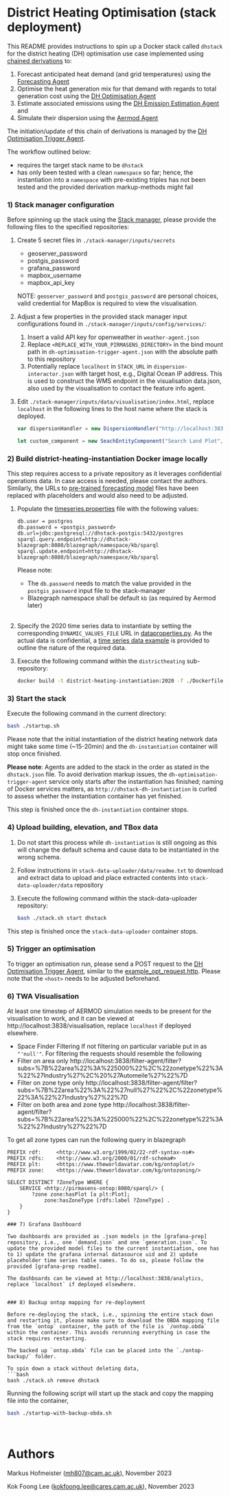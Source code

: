 # District Heating Optimisation (stack deployment)

This README provides instructions to spin up a Docker stack called `dhstack` for the district heating (DH) optimisation use case implemented using [chained derivations] to:
1) Forecast anticipated heat demand (and grid temperatures) using the [Forecasting Agent]
2) Optimise the heat generation mix for that demand with regards to total generation cost using the [DH Optimisation Agent]
3) Estimate associated emissions using the [DH Emission Estimation Agent] and
4) Simulate their dispersion using the [Aermod Agent]

The initiation/update of this chain of derivations is managed by the [DH Optimisation Trigger Agent].

The workflow outlined below:
- requires the target stack name to be `dhstack`
- has only been tested with a clean `namespace` so far; hence, the instantiation into a `namespace` with pre-existing triples has not been tested and the provided derivation markup-methods might fail

### 1) Stack manager configuration

Before spinning up the stack using the [Stack manager], please provide the following files to the specified repositories:

1) Create 5 secret files in `./stack-manager/inputs/secrets`
    - geoserver_password
    - postgis_password
    - grafana_password
    - mapbox_username
    - mapbox_api_key

    NOTE: `geoserver_password` and `postgis_password` are personal choices, valid credential for MapBox is required to view the visualisation.

2) Adjust a few properties in the provided stack manager input configurations found in `./stack-manager/inputs/config/services/`:
    1) Insert a valid API key for openweather in `weather-agent.json`
    2) Replace `<REPLACE_WITH_YOUR_PIRMASENS_DIRECTORY>` in the bind mount path in `dh-optimisation-trigger-agent.json` with the absolute path to this repository
    3) Potentially replace `localhost` in `STACK_URL` in `dispersion-interactor.json` with target host, e.g., Digital Ocean IP address. This is used to construct the WMS endpoint in the visualisation data.json, also used by the visualisation to contact the feature info agent.

3) Edit `./stack-manager/inputs/data/visualisation/index.html`, replace `localhost` in the following lines to the host name where the stack is deployed.
    ```javascript
	var dispersionHandler = new DispersionHandler("http://localhost:3838", manager);
    
	let custom_component = new SeachEntityComponent("Search Land Plot", "http://localhost:3838", MapHandler.MAP, "0.0.plots");
	```

### 2) Build district-heating-instantiation Docker image locally

This step requires access to a private repository as it leverages confidential operations data. In case access is needed, please contact the authors. Similarly, the URLs to [pre-trained forecasting model] files have been replaced with placeholders and would also need to be adjusted.

1) Populate the [timeseries.properties] file with the following values:
    ```properties
    db.user = postgres
    db.password = <postgis_password>
    db.url=jdbc:postgresql://dhstack-postgis:5432/postgres
    sparql.query.endpoint=http://dhstack-blazegraph:8080/blazegraph/namespace/kb/sparql
    sparql.update.endpoint=http://dhstack-blazegraph:8080/blazegraph/namespace/kb/sparql
    ```
    Please note:
    - The `db.password` needs to match the value provided in the `postgis_password` input file to the stack-manager
    - Blazegraph namespace shall be default `kb` (as required by Aermod later)
    <br/><br/>

2) Specify the 2020 time series data to instantiate by setting the corresponding `DYNAMIC_VALUES_FILE` URL in [dataproperties.py]. As the actual data is confidential, a [time series data example] is provided to outline the nature of the required data.

3) Execute the following command within the `districtheating` sub-repository:
    ```bash
    docker build -t district-heating-instantiation:2020 -f ./Dockerfile ..
    ```

### 3) Start the stack

Execute the following command in the current directory:
```bash
bash ./startup.sh
```
Please note that the initial instantiation of the district heating network data might take some time (~15-20min) and the `dh-instantiation` container will stop once finished.

**Please note**: Agents are added to the stack in the order as stated in the `dhstack.json` file. To avoid derivation markup issues, the `dh-optimisation-trigger-agent` service only starts after the instantiation has finished; naming of Docker services matters, as `http://dhstack-dh-instantiation` is curled to assess whether the instantiation container has yet finished.

This step is finished once the `dh-instantiation` container stops.

### 4) Upload building, elevation, and TBox data

1) Do not start this process while `dh-instantiation` is still ongoing as this will change the default schema and cause data to be instantiated in the wrong schema.

2) Follow instructions in `stack-data-uploader/data/readme.txt` to download and extract data to upload and place extracted contents into `stack-data-uploader/data` repository

3) Execute the following command within the stack-data-uploader repository:
    ```bash
    bash ./stack.sh start dhstack
    ```

This step is finished once the `stack-data-uploader` container stops.

### 5) Trigger an optimisation

To trigger an optimisation run, please send a POST request to the [DH Optimisation Trigger Agent], similar to the [example_opt_request.http]. Please note that the `<host>` needs to be adjusted beforehand.

### 6) TWA Visualisation

At least one timestep of AERMOD simulation needs to be present for the visualisation to work, and it can be viewed at http://localhost:3838/visualisation, replace `localhost` if deployed elsewhere.

- Space Finder Filtering
If not filtering on particular variable put in as `"'null'"`.
For filtering the requests should resemble the following
- Filter on area only http://localhost:3838/filter-agent/filter?subs=%7B%22area%22%3A%225000%22%2C%22zonetype%22%3A%22%27Industry%27%2C%20%27Automeile%27%22%7D
- Filter on zone type only http://localhost:3838/filter-agent/filter?subs=%7B%22area%22%3A%22%27null%27%22%2C%22zonetype%22%3A%22%27Industry%27%22%7D
- Filter on both area and zone type http://localhost:3838/filter-agent/filter?subs=%7B%22area%22%3A%225000%22%2C%22zonetype%22%3A%22%27Industry%27%22%7D

To get all zone types can run the following query in blazegraph
```sparql
PREFIX rdf:     <http://www.w3.org/1999/02/22-rdf-syntax-ns#>
PREFIX rdfs:    <http://www.w3.org/2000/01/rdf-schema#>
PREFIX plt:     <https://www.theworldavatar.com/kg/ontoplot/>
PREFIX zone:    <https://www.theworldavatar.com/kg/ontozoning/>

SELECT DISTINCT ?ZoneType WHERE {
    SERVICE <http://pirmasens-ontop:8080/sparql/> {
        ?zone zone:hasPlot [a plt:Plot];
            zone:hasZoneType [rdfs:label ?ZoneType] .
    }
} 

### 7) Grafana Dashboard

Two dashboards are provided as .json models in the [grafana-prep] repository, i.e., one `demand.json` and one `generation.json`. To update the provided model files to the current instantiation, one has to 1) update the grafana internal datasource uid and 2) update placeholder time series table names. To do so, please follow the provided [grafana-prep readme].

The dashboards can be viewed at http://localhost:3838/analytics, replace `localhost` if deployed elsewhere.


### 8) Backup ontop mapping for re-deployment

Before re-deploying the stack, i.e., spinning the entire stack down and restarting it, please make sure to download the OBDA mapping file from the `ontop` container, the path of the file is `/ontop.obda` within the container. This avoids rerunning everything in case the stack requires restarting.

The backed up `ontop.obda` file can be placed into the `./ontop-backup/` folder.

To spin down a stack without deleting data, 
```bash
bash ./stack.sh remove dhstack
```

Running the following script will start up the stack and copy the mapping file into the container,
```bash
bash ./startup-with-backup-obda.sh
```


&nbsp;
# Authors #
Markus Hofmeister (mh807@cam.ac.uk), November 2023

Kok Foong Lee (kokfoong.lee@cares.cam.ac.uk), November 2023


<!-- Links -->
[time series data example]: ./dh-instantiation/timeseries_data_example.csv
[pre-trained forecasting model]: ./dh-optimisation-trigger-agent-inputs/triples/fc_models.ttl
[example_opt_request.http]: ./http-request/example_opt_request.http
[grafana-prep]: ./stack-manager/inputs/data/grafana-prep
[grafana-prep readme]: ./stack-manager/inputs/data/grafana-prep/readme.txt

[chained derivations]: https://lucid.app/publicSegments/view/8dfdf102-bb7d-47de-bb52-c22d86a50bcf/image.jpeg
[timeseries.properties]: https://github.com/cambridge-cares/pirmasens/blob/main/districtheating/resources/timeseries.properties
[dataproperties.py]: https://github.com/cambridge-cares/pirmasens/blob/main/districtheating/resources/dataproperties.py

<!-- Agent -->
[Forecasting Agent]: https://github.com/cambridge-cares/TheWorldAvatar/tree/main/Agents/ForecastingAgent
[DH Optimisation Agent]: https://github.com/cambridge-cares/TheWorldAvatar/tree/main/Agents/DistrictHeatingOptimisationAgent
[DH Emission Estimation Agent]: https://github.com/cambridge-cares/TheWorldAvatar/tree/main/Agents/DistrictHeatingEmissionEstimationAgent
[Aermod Agent]: https://github.com/cambridge-cares/TheWorldAvatar/tree/main/JPS_VIRTUALSENSOR/AermodAgent
[DH Optimisation Trigger Agent]: https://github.com/cambridge-cares/TheWorldAvatar/tree/main/Agents/DistrictHeatingOptimisationTriggerAgent
[Stack manager]: https://github.com/cambridge-cares/TheWorldAvatar/blob/main/Deploy/stacks/dynamic/stack-manager/README.md
